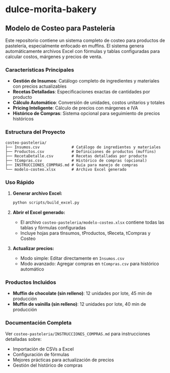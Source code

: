 # dulce-morita-bakery

## Modelo de Costeo para Pastelería

Este repositorio contiene un sistema completo de costeo para productos de pastelería, especialmente enfocado en muffins. El sistema genera automáticamente archivos Excel con fórmulas y tablas configuradas para calcular costos, márgenes y precios de venta.

### Características Principales

- **Gestión de Insumos**: Catálogo completo de ingredientes y materiales con precios actualizables
- **Recetas Detalladas**: Especificaciones exactas de cantidades por producto
- **Cálculo Automático**: Conversión de unidades, costos unitarios y totales
- **Pricing Inteligente**: Cálculo de precios con márgenes e IVA
- **Histórico de Compras**: Sistema opcional para seguimiento de precios históricos

### Estructura del Proyecto

```
costeo-pasteleria/
├── Insumos.csv              # Catálogo de ingredientes y materiales
├── Productos.csv            # Definiciones de productos (muffins)
├── RecetaDetalle.csv        # Recetas detalladas por producto
├── tCompras.csv             # Histórico de compras (opcional)
├── INSTRUCCIONES_COMPRAS.md # Guía para manejo de compras
└── modelo-costeo.xlsx       # Archivo Excel generado
```

### Uso Rápido

1. **Generar archivo Excel:**
   ```bash
   python scripts/build_excel.py
   ```

2. **Abrir el Excel generado:**
   - El archivo `costeo-pasteleria/modelo-costeo.xlsx` contiene todas las tablas y fórmulas configuradas
   - Incluye hojas para tInsumos, tProductos, tReceta, tCompras y Costeo

3. **Actualizar precios:**
   - Modo simple: Editar directamente en `Insumos.csv` 
   - Modo avanzado: Agregar compras en `tCompras.csv` para histórico automático

### Productos Incluidos

- **Muffin de chocolate (sin relleno)**: 12 unidades por lote, 45 min de producción
- **Muffin de vainilla (sin relleno)**: 12 unidades por lote, 40 min de producción

### Documentación Completa

Ver `costeo-pasteleria/INSTRUCCIONES_COMPRAS.md` para instrucciones detalladas sobre:
- Importación de CSVs a Excel
- Configuración de fórmulas
- Mejores prácticas para actualización de precios
- Gestión del histórico de compras
